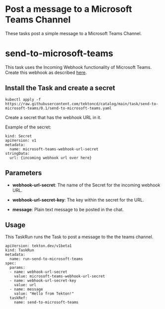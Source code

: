 # Post a message to a Microsoft Teams Channel

These tasks post a simple message to a Microsoft Teams Channel.

# send-to-microsoft-teams

This task uses the Incoming Webhook functionality of Microsoft Teams.
Create this webhook as described [here](https://docs.microsoft.com/en-us/microsoftteams/platform/webhooks-and-connectors/how-to/add-incoming-webhook).

## Install the Task and create a secret

```
kubectl apply -f https://raw.githubusercontent.com/tektoncd/catalog/main/task/send-to-microsoft-teams/0.1/send-to-microsoft-teams.yaml
```

Create a secret that has the webhook URL in it.

Example of the secret:
```
kind: Secret
apiVersion: v1
metadata:
  name: microsoft-teams-webhook-url-secret
stringData:
  url: {incoming webhook url over here}
```

## Parameters

* **webhook-url-secret**: The name of the Secret for the incoming webhook URL.

* **webhook-url-secret-key**: The key within the secret for the URL.

* **message**: Plain text message to be posted in the chat.

## Usage

This TaskRun runs the Task to post a message to the the teams channel.

```
apiVersion: tekton.dev/v1beta1
kind: TaskRun
metadata:
  name: run-send-to-microsoft-teams
spec:
  params:
  - name: webhook-url-secret
    value: microsoft-teams-webhook-url-secret
  - name: webhook-url-secret-key
    value: url
  - name: message
    value: "Hello from Tekton!"
  taskRef:
    name: send-to-microsoft-teams

```
